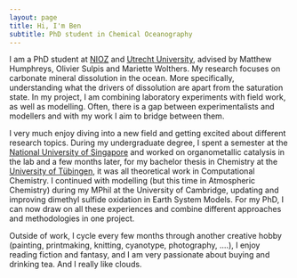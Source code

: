 ```yaml
---
layout: page
title: Hi, I'm Ben
subtitle: PhD student in Chemical Oceanography
---
```


I am a PhD student at [NIOZ](https://www.nioz.nl/en) and [Utrecht University](https://www.uu.nl/en/research/department-of-earth-sciences), advised by Matthew Humphreys, Olivier Sulpis and Mariette Wolthers. My research focuses on carbonate mineral dissolution in the ocean. More specifically, understanding what the drivers of dissolution are apart from the saturation state. In my project, I am combining laboratory experiments with field work, as well as modelling. Often, there is a gap between experimentalists and modellers and with my work I aim to bridge between them.

I very much enjoy diving into a new field and getting excited about different research topics. During my undergraduate degree, I spent a semester at the [National University of Singapore](https://chemistry.nus.edu.sg) and worked on organometallic catalysis in the lab and a few months later, for my bachelor thesis in Chemistry at the [University of Tübingen](https://uni-tuebingen.de/en/faculties/faculty-of-science/departments/chemistry/welcome/), it was all theoretical work in Computational Chemistry. I continued with modelling (but this time in Atmospheric Chemistry) during my MPhil at the University of Cambridge, updating and improving dimethyl sulfide oxidation in Earth System Models. For my PhD, I can now draw on all these experiences and combine different approaches and methodologies in one project. 

Outside of work, I cycle every few months through another creative hobby (painting, printmaking, knitting, cyanotype, photography, ....), I enjoy reading fiction and fantasy, and I am very passionate about buying and drinking tea. And I really like clouds. 

